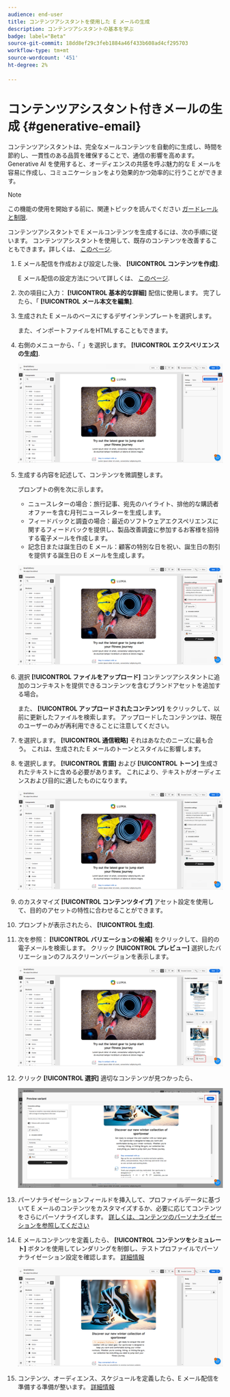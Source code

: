 ```yaml
---
audience: end-user
title: コンテンツアシスタントを使用した E メールの生成
description: コンテンツアシスタントの基本を学ぶ
badge: label="Beta"
source-git-commit: 18dd8ef29c3feb1884a46f433b608ad4cf295703
workflow-type: tm+mt
source-wordcount: '451'
ht-degree: 2%

---
```


# コンテンツアシスタント付きメールの生成 {#generative-email}

コンテンツアシスタントは、完全なメールコンテンツを自動的に生成し、時間を節約し、一貫性のある品質を確保することで、通信の影響を高めます。 Generative AI を使用すると、オーディエンスの共感を呼ぶ魅力的な E メールを容易に作成し、コミュニケーションをより効果的かつ効率的に行うことができます。

>[!NOTE]
>
>この機能の使用を開始する前に、関連トピックを読んでください [ガードレールと制限](generative-gs.md#guardrails-and-limitations).


コンテンツアシスタントで E メールコンテンツを生成するには、次の手順に従います。 コンテンツアシスタントを使用して、既存のコンテンツを改善することもできます。詳しくは、 [このページ](generative-content.md).

1. E メール配信を作成および設定した後、 **[!UICONTROL コンテンツを作成]**.

   E メール配信の設定方法について詳しくは、 [このページ](../content/create-email-content.md).

1. 次の項目に入力： **[!UICONTROL 基本的な詳細]** 配信に使用します。 完了したら、「 **[!UICONTROL メール本文を編集]**.

1. 生成された E メールのベースにするデザインテンプレートを選択します。

   また、インポートファイルをHTMLすることもできます。

1. 右側のメニューから、「 」を選択します。 **[!UICONTROL エクスペリエンスの生成]**.

   ![](assets/email-genai-1.png)

1. 生成する内容を記述して、コンテンツを微調整します。

   プロンプトの例を次に示します。

   * ニュースレターの場合：旅行記事、宛先のハイライト、排他的な購読者オファーを含む月刊ニュースレターを生成します。
   * フィードバックと調査の場合：最近のソフトウェアエクスペリエンスに関するフィードバックを提供し、製品改善調査に参加するお客様を招待する電子メールを作成します。
   * 記念日または誕生日の E メール：顧客の特別な日を祝い、誕生日の割引を提供する誕生日の E メールを生成します。

   ![](assets/email-genai-2.png)

1. 選択 **[!UICONTROL ファイルをアップロード]** コンテンツアシスタントに追加のコンテキストを提供できるコンテンツを含むブランドアセットを追加する場合。

   また、 **[!UICONTROL アップロードされたコンテンツ]** をクリックして、以前に更新したファイルを検索します。 アップロードしたコンテンツは、現在のユーザーのみが再利用できることに注意してください。

1. を選択します。 **[!UICONTROL 通信戦略]** それはあなたのニーズに最も合う。 これは、生成された E メールのトーンとスタイルに影響します。

1. を選択します。 **[!UICONTROL 言語]** および **[!UICONTROL トーン]** 生成されたテキストに含める必要があります。 これにより、テキストがオーディエンスおよび目的に適したものになります。

   ![](assets/email-genai-3.png)

1. のカスタマイズ **[!UICONTROL コンテンツタイプ]** アセット設定を使用して、目的のアセットの特性に合わせることができます。

1. プロンプトが表示されたら、 **[!UICONTROL 生成]**.

1. 次を参照： **[!UICONTROL バリエーションの候補]** をクリックして、目的の電子メールを検索します。 クリック **[!UICONTROL プレビュー]** 選択したバリエーションのフルスクリーンバージョンを表示します。

   ![](assets/email-genai-4.png)

1. クリック **[!UICONTROL 選択]** 適切なコンテンツが見つかったら、

   ![](assets/email-genai-5.png)

1. パーソナライゼーションフィールドを挿入して、プロファイルデータに基づいて E メールのコンテンツをカスタマイズするか、必要に応じてコンテンツをさらにパーソナライズします。 [詳しくは、コンテンツのパーソナライゼーションを参照してください](../personalization/personalize.md)

1. E メールコンテンツを定義したら、 **[!UICONTROL コンテンツをシミュレート]** ボタンを使用してレンダリングを制御し、テストプロファイルでパーソナライゼーション設定を確認します。  [詳細情報](../preview-test/preview-content.md)

   ![](assets/email-genai-6.png)

1. コンテンツ、オーディエンス、スケジュールを定義したら、E メール配信を準備する準備が整います。 [詳細情報](../monitor/prepare-send.md)


